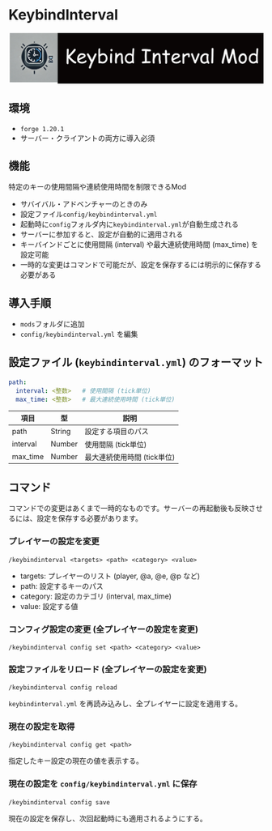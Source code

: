 # KeybindInterval
![image](src/main/resources/logo.png)
## 環境
- ```forge 1.20.1```
- サーバー・クライアントの両方に導入必須
## 機能
特定のキーの使用間隔や連続使用時間を制限できるMod

- サバイバル・アドベンチャーのときのみ
- 設定ファイル```config/keybindinterval.yml```
- 起動時に```config```フォルダ内に```keybindinterval.yml```が自動生成される
- サーバーに参加すると、設定が自動的に適用される
- キーバインドごとに使用間隔 (interval) や最大連続使用時間 (max_time) を設定可能
- 一時的な変更はコマンドで可能だが、設定を保存するには明示的に保存する必要がある

## 導入手順
- ```mods```フォルダに追加
- ```config/keybindinterval.yml``` を編集

## 設定ファイル (```keybindinterval.yml```) のフォーマット
```yaml
path:
  interval: <整数>   # 使用間隔 (tick単位)
  max_time: <整数>   # 最大連続使用時間 (tick単位)
```
| 項目	      | 型	       | 説明                |
|----------|----------|-------------------|
| path     | String   | 設定する項目のパス         |
| interval | 	Number	 | 使用間隔 (tick単位)     |
| max_time | 	Number	 | 最大連続使用時間 (tick単位) |

## コマンド
コマンドでの変更はあくまで一時的なものです。サーバーの再起動後も反映させるには、設定を保存する必要があります。

### プレイヤーの設定を変更
```
/keybindinterval <targets> <path> <category> <value>
```
- targets: プレイヤーのリスト (player, @a, @e, @p など)
- path: 設定するキーのパス
- category: 設定のカテゴリ (interval, max_time)
- value: 設定する値

### コンフィグ設定の変更 (全プレイヤーの設定を変更)
```
/keybindinterval config set <path> <category> <value>
```
### 設定ファイルをリロード (全プレイヤーの設定を変更)
```
/keybindinterval config reload
```
```keybindinterval.yml``` を再読み込みし、全プレイヤーに設定を適用する。
### 現在の設定を取得
```
/keybindinterval config get <path>
```
指定したキー設定の現在の値を表示する。
### 現在の設定を ```config/keybindinterval.yml``` に保存
```
/keybindinterval config save
```
現在の設定を保存し、次回起動時にも適用されるようにする。
